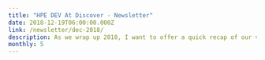 ```yaml
---
title: "HPE DEV At Discover - Newsletter"
date: 2018-12-19T06:00:00.000Z
link: /newsletter/dec-2018/
description: As we wrap up 2018, I want to offer a quick recap of our very cool event we hosted at HPE Discover Madrid. In this issue, we’ll also highlight several of the new how-to blogs published on the HPE DEV site and look ahead at what we have in store for 2019. 
monthly: 5
---
```

            